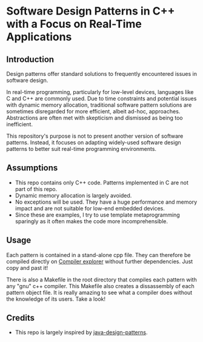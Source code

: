 # Software Design Patterns in C++ with a Focus on Real-Time Applications

## Introduction
Design patterns offer standard solutions to frequently encountered issues in software design.

In real-time programming, particularly for low-level devices, languages like C and C++ are commonly used. Due to time constraints and potential issues with dynamic memory allocation, traditional software pattern solutions are sometimes disregarded for more efficient, albeit ad-hoc, approaches. Abstractions are often met with skepticism and dismissed as being too inefficient.

This repository's purpose is not to present another version of software patterns. Instead, it focuses on adapting widely-used software design patterns to better suit real-time programming environments.

## Assumptions
* This repo contains only C++ code. Patterns implemented in C are not part of this repo. 
* Dynamic memory allocation is largely avoided.
* No exceptions will be used. They have a huge performance and memory impact and are not suitable for low-end embedded devices.
* Since these are examples, I try to use template metaprogramming sparingly as it often makes the code more incomprehensible.

## Usage
Each pattern is contained in a stand-alone cpp file. They can therefore be compiled directly on [Compiler explorer](https://godbolt.org/) without further dependencies. Just copy and past it!

There is also a Makefile in the root directory that compiles each pattern with any "gnu" c++ compiler. This Makefile also creates a dissassembly of each pattern object file. It is really amazing to see what a compiler does without the knowledge of its users. Take a look!

## Credits
* This repo is largely inspired by [java-design-patterns](https://github.com/iluwatar/java-design-patterns).
